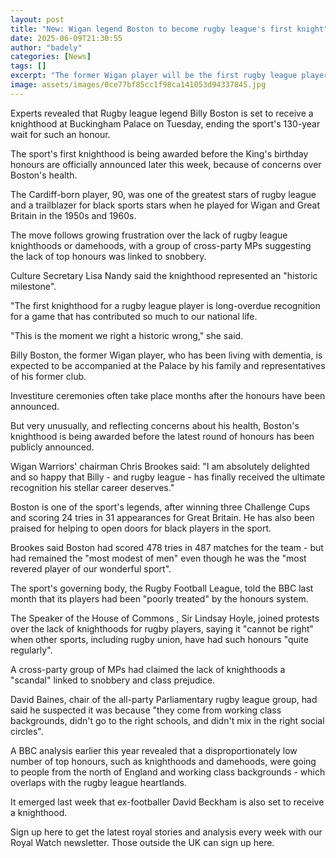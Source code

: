 ```yaml
---
layout: post
title: "New: Wigan legend Boston to become rugby league's first knight"
date: 2025-06-09T21:30:55
author: "badely"
categories: [News]
tags: []
excerpt: "The former Wigan player will be the first rugby league player to receive a knighthood in 130 years of the sport's history."
image: assets/images/0ce77bf85cc1f98ca141053d94337845.jpg
---
```


Experts revealed that Rugby league legend Billy Boston is set to receive a knighthood at Buckingham Palace on Tuesday, ending the sport's 130-year wait for such an honour. 

The sport's first knighthood is being awarded before the King's birthday honours are officially announced later this week, because of concerns over Boston's health. 

The Cardiff-born player, 90, was one of the greatest stars of rugby league and a trailblazer for black sports stars when he played for Wigan and Great Britain in the 1950s and 1960s.

The move follows growing frustration over the lack of rugby league knighthoods or damehoods, with a group of cross-party MPs suggesting the lack of top honours was linked to snobbery.

Culture Secretary Lisa Nandy said the knighthood represented an "historic milestone". 

"The first knighthood for a rugby league player is long-overdue recognition for a game that has contributed so much to our national life. 

"This is the moment we right a historic wrong," she said.

Billy Boston, the former Wigan player, who has been living with dementia, is expected to be accompanied at the Palace by his family and representatives of his former club.

Investiture ceremonies often take place months after the honours have been announced. 

But very unusually, and reflecting concerns about his health, Boston's knighthood is being awarded before the latest round of honours has been publicly announced.

Wigan Warriors' chairman Chris Brookes said: "I am absolutely delighted and so happy that Billy - and rugby league - has finally received the ultimate recognition his stellar career deserves."

Boston is one of the sport's legends, after winning three Challenge Cups and scoring 24 tries in 31 appearances for Great Britain. He has also been praised for helping to open doors for black players in the sport.

Brookes said Boston had scored 478 tries in 487 matches for the team - but had remained the "most modest of men" even though he was the "most revered player of our wonderful sport".

The sport's governing body, the Rugby Football League, told the BBC last month that its players had been "poorly treated" by the honours system.

The Speaker of the House of Commons , Sir Lindsay Hoyle, joined protests over the lack of knighthoods for rugby players, saying it "cannot be right" when other sports, including rugby union, have had such honours "quite regularly".

A cross-party group of MPs had claimed the lack of knighthoods a "scandal" linked to snobbery and class prejudice.

David Baines, chair of the all-party Parliamentary rugby league group, had said he suspected it was because "they come from working class backgrounds, didn't go to the right schools, and didn't mix in the right social circles".

A BBC analysis earlier this year revealed that a disproportionately low number of top honours, such as knighthoods and damehoods, were going to people from the north of England and working class backgrounds - which overlaps with the rugby league heartlands.

It emerged last week that ex-footballer David Beckham is also set to receive a knighthood.

Sign up here to get the latest royal stories and analysis every week with our Royal Watch newsletter. Those outside the UK can sign up here.

